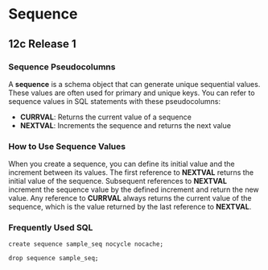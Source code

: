 # Sequence

## 12c Release 1

### Sequence Pseudocolumns

A **sequence** is a schema object that can generate unique sequential values.
These values are often used for primary and unique keys.
You can refer to sequence values in SQL statements with these pseudocolumns:
- **CURRVAL**: Returns the current value of a sequence
- **NEXTVAL**: Increments the sequence and returns the next value

### How to Use Sequence Values

When you create a sequence, you can define its initial value and the increment between its values.
The first reference to **NEXTVAL** returns the initial value of the sequence.
Subsequent references to **NEXTVAL** increment the sequence value by the defined increment and return the new value.
Any reference to **CURRVAL** always returns the current value of the sequence, which is the value returned by the last reference to **NEXTVAL**.

### Frequently Used SQL

```
create sequence sample_seq nocycle nocache;

drop sequence sample_seq;


```
